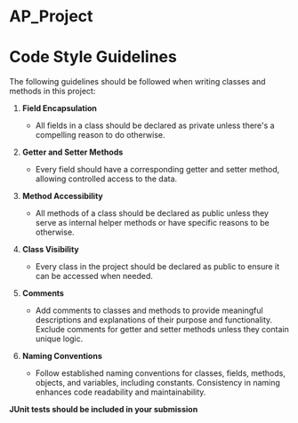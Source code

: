 # AP_Project

# Code Style Guidelines

The following guidelines should be followed when writing classes and methods in this project:

1. **Field Encapsulation**
   - All fields in a class should be declared as private unless there's a compelling reason to do otherwise.

2. **Getter and Setter Methods**
   - Every field should have a corresponding getter and setter method, allowing controlled access to the data.

3. **Method Accessibility**
   - All methods of a class should be declared as public unless they serve as internal helper methods or have specific reasons to be otherwise.

4. **Class Visibility**
   - Every class in the project should be declared as public to ensure it can be accessed when needed.

5. **Comments**
   - Add comments to classes and methods to provide meaningful descriptions and explanations of their purpose and functionality. Exclude comments for getter and setter methods unless they contain unique logic.

6. **Naming Conventions**
   - Follow established naming conventions for classes, fields, methods, objects, and variables, including constants. Consistency in naming enhances code readability and maintainability.

**JUnit tests should be included in your submission**

